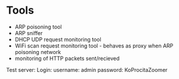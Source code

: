 
Tools
=======

* ARP poisoning tool
* ARP sniffer 
* DHCP UDP request monitoring tool 
* WiFi scan request monitoring tool - behaves as proxy when ARP poisoning network 
* monitoring of HTTP packets sent/recieved 



Test server:
Login: 
username: admin
password: KoProcitaZoomer
